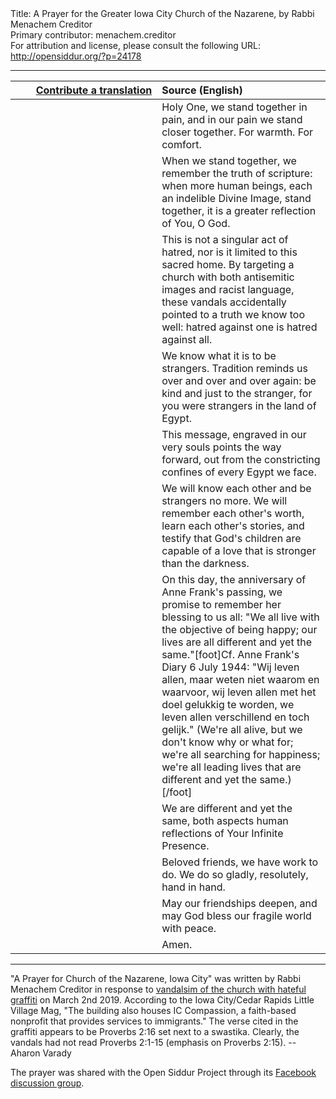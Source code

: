 <html>
<head></head>
<body>
Title: A Prayer for the Greater Iowa City Church of the Nazarene, by Rabbi Menachem Creditor<br />
Primary contributor: menachem.creditor<br />
For attribution and license, please consult the following URL: <a href="http://opensiddur.org/?p=24178">http://opensiddur.org/?p=24178</a>
<p />
<hr />

<table style="margin-left: auto;margin-right: auto;" class="draggable">
<thead><tr><th id="x" style="text-align: right;"><a href="https://opensiddur.org/contributing/upload/">Contribute a translation</a></th><th style="text-align: left;">Source (English)</th></tr></thead>
<tbody>
<tr><td style="vertical-align:top;" width="46%">
<div class="liturgy"><span lang="he">

</span></div></td>
 
<td style="vertical-align:top;" width="53%">
<div class="english">
Holy One,
we stand together in pain,
and in our pain we stand closer together.
For warmth.
For comfort.
</div></td></tr>


<tr><td style="vertical-align:top;" width="46%">
<div class="liturgy"><span lang="he">

</span></div></td>
 
<td style="vertical-align:top;" width="53%">
<div class="english">
When we stand together,
we remember the truth of scripture:
when more human beings,
each an indelible Divine Image,
stand together,
it is a greater reflection of You, O God.
</div></td></tr>


<tr><td style="vertical-align:top;" width="46%">
<div class="liturgy"><span lang="he">

</span></div></td>
 
<td style="vertical-align:top;" width="53%">
<div class="english">
This is not a singular act of hatred,
nor is it limited to this sacred home.
By targeting a church with both antisemitic images and racist language, 
these vandals accidentally pointed to a truth we know too well: 
hatred against one is hatred against all.
</div></td></tr>


<tr><td style="vertical-align:top;" width="46%">
<div class="liturgy"><span lang="he">

</span></div></td>
 
<td style="vertical-align:top;" width="53%">
<div class="english">
We know what it is to be strangers.
Tradition reminds us
over and over and over again:
be kind and just to the stranger,
for you were strangers in the land of Egypt.
</div></td></tr>


<tr><td style="vertical-align:top;" width="46%">
<div class="liturgy"><span lang="he">

</span></div></td>
 
<td style="vertical-align:top;" width="53%">
<div class="english">
This message, 
engraved in our very souls points the way forward, 
out from the constricting confines of every Egypt we face.
</div></td></tr>


<tr><td style="vertical-align:top;" width="46%">
<div class="liturgy"><span lang="he">

</span></div></td>
 
<td style="vertical-align:top;" width="53%">
<div class="english">
We will know each other
and be strangers no more.
We will remember each other's worth,
learn each other's stories,
and testify that God's children are capable of a love 
that is stronger than the darkness.
</div></td></tr>


<tr><td style="vertical-align:top;" width="46%">
<div class="liturgy"><span lang="he">

</span></div></td>
 
<td style="vertical-align:top;" width="53%">
<div class="english">
On this day, the anniversary of Anne Frank's passing, 
we promise to remember her blessing to us all: 
"We all live with the objective of being happy; 
our lives are all different and yet the same."[foot]Cf.  Anne Frank's Diary 6 July 1944: "Wij leven allen, maar weten niet waarom en waarvoor, wij leven allen met het doel gelukkig te worden, we leven allen verschillend en toch gelijk." (We're all alive, but we don't know why or what for; we're all searching for happiness; we're all leading lives that are different and yet the same.)[/foot]
</div></td></tr>


<tr><td style="vertical-align:top;" width="46%">
<div class="liturgy"><span lang="he">

</span></div></td>
 
<td style="vertical-align:top;" width="53%">
<div class="english">
We are different and yet the same,
both aspects human reflections
of Your Infinite Presence.
</div></td></tr>


<tr><td style="vertical-align:top;" width="46%">
<div class="liturgy"><span lang="he">

</span></div></td>
 
<td style="vertical-align:top;" width="53%">
<div class="english">
Beloved friends, 
we have work to do. 
We do so gladly, 
resolutely, 
hand in hand.
</div></td></tr>


<tr><td style="vertical-align:top;" width="46%">
<div class="liturgy"><span lang="he">

</span></div></td>
 
<td style="vertical-align:top;" width="53%">
<div class="english">
May our friendships deepen,
and may God bless our fragile world
with peace.
</div></td></tr>


<tr><td style="vertical-align:top;" width="46%">
<div class="liturgy"><span lang="he">

</span></div></td>
 
<td style="vertical-align:top;" width="53%">
<div class="english">
Amen.
</div></td></tr>
</tbody></table>

<hr />

"A Prayer for Church of the Nazarene, Iowa City" was written by Rabbi Menachem Creditor in response to <a href="https://littlevillagemag.com/vigil-scheduled-for-tuesday-night-to-show-support-for-iowa-city-church-vandalized-with-swastikas/">vandalsim of the church with hateful graffiti</a> on March 2nd 2019. According to the Iowa City/Cedar Rapids Little Village Mag, "The building also houses IC Compassion, a faith-based nonprofit that provides services to immigrants." The verse cited in the graffiti appears to be Proverbs 2:16 set next to a swastika. Clearly, the vandals had not read Proverbs 2:1-15 (emphasis on Proverbs 2:15). --Aharon Varady

The prayer was shared with the Open Siddur Project through its <a href="https://www.facebook.com/groups/opensiddur/permalink/10156415131127746/">Facebook discussion group</a>.
</body>
</html>